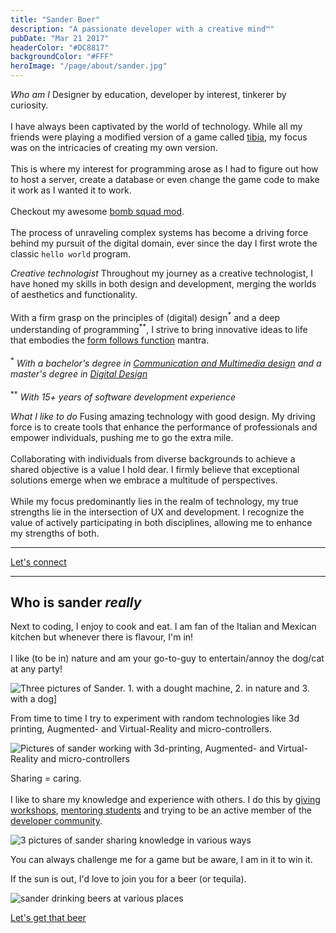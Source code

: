 ```yaml
---
title: "Sander Boer"
description: "A passionate developer with a creative mind™"
pubDate: "Mar 21 2017"
headerColor: "#DC8817"
backgroundColor: "#FFF"
heroImage: "/page/about/sander.jpg"
---
```


_Who am I_
<span>
    Designer by education, developer by interest, tinkerer by curiosity.<br aria-hidden="true"/></br>
    I have always been captivated by the world of technology. While all my friends were playing a modified version of a game called <a href="https://otservlist.org" target="_blank">tibia</a>, my focus was on the intricacies of creating my own version.
    <br aria-hidden="true"/><br aria-hidden="true"/>
    This is where my interest for programming arose as I had to figure out how to host a server, create a database or even change the game code to make it work as I wanted it to work.
    <br aria-hidden="true"/><br aria-hidden="true"/>
    Checkout my awesome <a href="https://otland.net/threads/bombsquad-9-6.187509" target="_blank">bomb squad mod</a>.
    <br aria-hidden="true"/><br aria-hidden="true"/>
    The process of unraveling complex systems has become a driving force behind my pursuit of the digital domain, ever since the day I first wrote the classic `hello world` program.
</span>

_Creative technologist_
<span>
    Throughout my journey as a creative technologist, I have honed my skills in both design and development, merging the worlds of aesthetics and functionality.
    <br aria-hidden="true"/><br aria-hidden="true"/>
    With a firm grasp on the principles of (digital) design<sup class="text-sm">\*</sup> and a deep understanding of programming<sup class="text-sm">\*\*</sup>, I strive to bring innovative ideas to life that embodies the <a href="https://en.wikipedia.org/wiki/Form_follows_function#:~:text=Form%20follows%20function%20is%20a,its%20intended%20function%20or%20purpose." target="_blank">form follows function</a> mantra.
    <br aria-hidden="true"/><br aria-hidden="true"/>
    <span class="text-sm">
        <sup>*</sup>
        <em>
            With a bachelor's degree in <a href="https://www.cmd-amsterdam.nl" target="_blank">Communication and Multimedia design</a> and a master's degree in <a href="https://www.masterdigitaldesign.com/alumni/sander-boer" target="_blank">Digital Design</a>
        </em>
        <br aria-hidden="true"/><br aria-hidden="true"/>
        <sup>\*\*</sup>
        <em>With 15+ years of software development experience</em>
    </span>
</span>

_What I like to do_
Fusing amazing technology with good design. My driving force is to create tools that enhance the performance of professionals and empower individuals, pushing me to go the extra mile.
<br aria-hidden="true"/><br aria-hidden="true"/>
Collaborating with individuals from diverse backgrounds to achieve a shared objective is a value I hold dear. I firmly believe that exceptional solutions emerge when we embrace a multitude of perspectives.
<br aria-hidden="true"/><br aria-hidden="true"/>
While my focus predominantly lies in the realm of technology, my true strengths lie in the intersection of UX and development. I recognize the value of actively participating in both disciplines, allowing me to enhance my strengths of both.

<hr/>

<a href="mailto:mail@sanderboer.nl?subject=Let's connect!&body=Hi, I'd like to connect with you," target="_blank">Let's connect</a>

<hr/>

## Who is sander _really_
Next to coding, I enjoy to cook and eat. I am fan of the Italian and Mexican kitchen but whenever there is flavour, I'm in!
<br aria-hidden="true"/><br aria-hidden="true"/>
I like (to be in) nature and am your go-to-guy to entertain/annoy the dog/cat at any party!

<img src="/page/about/me_1.png" alt="Three pictures of Sander. 1. with a dought machine, 2. in nature and 3. with a dog]" loading="lazy" />

From time to time I try to experiment with random technologies like 3d printing, Augmented- and Virtual-Reality and micro-controllers.

<img src="/page/about/technologies.png" alt="Pictures of sander working with 3d-printing, Augmented- and Virtual-Reality and micro-controllers" loading="lazy" />

Sharing = caring.
<br aria-hidden="true"/><br aria-hidden="true"/>
I like to share my knowledge and experience with others. I do this by <span><a href="https://docs.google.com/presentation/d/16IS66caD_78nlevIkSzTQUb54KVkHEzJMG_Kw08B8pY/edit?usp=sharing" target="_blank">giving workshops</a></span>, <span><a href="https://www.masterdigitaldesign.com/staff/sander-boer" target="_blank">mentoring students</a></span> and trying to be an active member of the <span><a href="https://stackoverflow.com/users/4655177/xiduzo" target="_blank">developer community</a></span>.

<img src="/page/about/sharing.png" alt="3 pictures of sander sharing knowledge in various ways" loading="lazy" />

You can always challenge me for a game but be aware, I am in it to win it.

If the sun is out, I'd love to join you for a beer (or tequila).

<img src="/page/about/beer.png" alt="sander drinking beers at various places" loading="lazy" />

<a href="mailto:mail@sanderboer.nl?subject=Let's connect!&body=Hi, I'd like to connect with you," target="_blank">Let's get that beer</a>